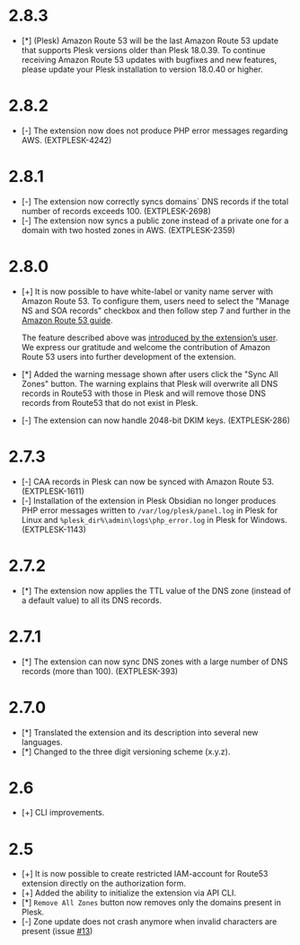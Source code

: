 # 2.8.3

* [*] (Plesk) Amazon Route 53 will be the last Amazon Route 53 update that supports Plesk versions older than Plesk 18.0.39. To continue receiving Amazon Route 53 updates with bugfixes and new features, please update your Plesk installation to version 18.0.40 or higher.

# 2.8.2

* [-] The extension now does not produce PHP error messages regarding AWS. (EXTPLESK-4242)

# 2.8.1

* [-] The extension now correctly syncs domains` DNS records if the total number of records exceeds 100. (EXTPLESK-2698)
* [-] The extension now syncs a public zone instead of a private one for a domain with two hosted zones in AWS. (EXTPLESK-2359)

# 2.8.0

* [+] It is now possible to have white-label or vanity name server with Amazon Route 53. To configure them, users need to select the "Manage NS and SOA records" checkbox and then follow step 7 and further in the [Amazon Route 53 guide](https://docs.aws.amazon.com/Route53/latest/DeveloperGuide/white-label-name-servers.html).

  The feature described above was [introduced by the extension’s user](https://github.com/plesk/ext-route53/pull/40). 
  We express our gratitude and welcome the contribution of Amazon Route 53 users into further development of the extension.

* [*] Added the warning message shown after users click the "Sync All Zones" button. The warning explains that Plesk will overwrite all DNS records in Route53 with those in Plesk and will remove those DNS records from Route53 that do not exist in Plesk.
* [-] The extension can now handle 2048-bit DKIM keys. (EXTPLESK-286)

# 2.7.3

* [-] CAA records in Plesk can now be synced with Amazon Route 53. (EXTPLESK-1611)
* [-] Installation of the extension in Plesk Obsidian no longer produces PHP error messages written to `/var/log/plesk/panel.log` in Plesk for Linux and `%plesk_dir%\admin\logs\php_error.log` in Plesk for Windows. (EXTPLESK-1143)

# 2.7.2

* [*] The extension now applies the TTL value of the DNS zone (instead of a default value) to all its DNS records.

# 2.7.1

* [*] The extension can now sync DNS zones with a large number of DNS records (more than 100). (EXTPLESK-393)

# 2.7.0

* [*] Translated the extension and its description into several new languages.
* [*] Changed to the three digit versioning scheme (x.y.z).

# 2.6

* [+] CLI improvements.

# 2.5

* [+] It is now possible to create restricted IAM-account for Route53 extension directly on the authorization form.
* [+] Added the ability to initialize the extension via API CLI.
* [*] `Remove All Zones` button now removes only the domains present in Plesk.
* [-] Zone update does not crash anymore when invalid characters are present (issue [#13](https://github.com/plesk/ext-route53/issues/13))
